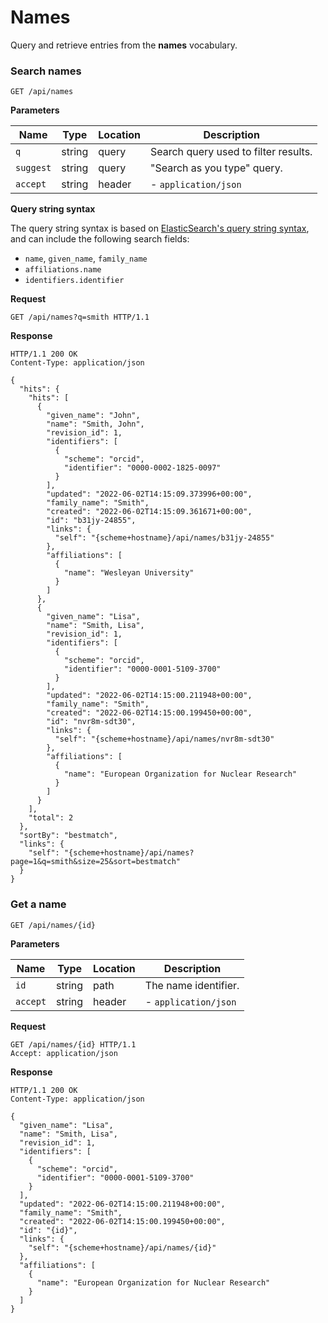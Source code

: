 # Names

Query and retrieve entries from the **names** vocabulary.

### Search names

`GET /api/names`

**Parameters**

| Name     | Type   | Location | Description                          |
| -------- | ------ | -------- | ------------------------------------ |
| `q`      | string | query    | Search query used to filter results. |
| `suggest` | string | query   | "Search as you type" query.          |
| `accept` | string | header   | - `application/json`                 |

**Query string syntax**

The query string syntax is based on [ElasticSearch's query string syntax](https://www.elastic.co/guide/en/elasticsearch/reference/current/query-dsl-query-string-query.html#query-string-syntax), and can include the following search fields:

- `name`, `given_name`, `family_name`
- `affiliations.name`
- `identifiers.identifier`

**Request**

```http
GET /api/names?q=smith HTTP/1.1
```

**Response**

```http
HTTP/1.1 200 OK
Content-Type: application/json

{
  "hits": {
    "hits": [
      {
        "given_name": "John",
        "name": "Smith, John",
        "revision_id": 1,
        "identifiers": [
          {
            "scheme": "orcid",
            "identifier": "0000-0002-1825-0097"
          }
        ],
        "updated": "2022-06-02T14:15:09.373996+00:00",
        "family_name": "Smith",
        "created": "2022-06-02T14:15:09.361671+00:00",
        "id": "b31jy-24855",
        "links": {
          "self": "{scheme+hostname}/api/names/b31jy-24855"
        },
        "affiliations": [
          {
            "name": "Wesleyan University"
          }
        ]
      },
      {
        "given_name": "Lisa",
        "name": "Smith, Lisa",
        "revision_id": 1,
        "identifiers": [
          {
            "scheme": "orcid",
            "identifier": "0000-0001-5109-3700"
          }
        ],
        "updated": "2022-06-02T14:15:00.211948+00:00",
        "family_name": "Smith",
        "created": "2022-06-02T14:15:00.199450+00:00",
        "id": "nvr8m-sdt30",
        "links": {
          "self": "{scheme+hostname}/api/names/nvr8m-sdt30"
        },
        "affiliations": [
          {
            "name": "European Organization for Nuclear Research"
          }
        ]
      }
    ],
    "total": 2
  },
  "sortBy": "bestmatch",
  "links": {
    "self": "{scheme+hostname}/api/names?page=1&q=smith&size=25&sort=bestmatch"
  }
}
```

### Get a name

`GET /api/names/{id}`

**Parameters**

| Name     | Type   | Location | Description          |
| -------- | ------ | -------- | -------------------- |
| `id`     | string | path     | The name identifier. |
| `accept` | string | header   | - `application/json` |

**Request**

```http
GET /api/names/{id} HTTP/1.1
Accept: application/json
```

**Response**

```http
HTTP/1.1 200 OK
Content-Type: application/json

{
  "given_name": "Lisa",
  "name": "Smith, Lisa",
  "revision_id": 1,
  "identifiers": [
    {
      "scheme": "orcid",
      "identifier": "0000-0001-5109-3700"
    }
  ],
  "updated": "2022-06-02T14:15:00.211948+00:00",
  "family_name": "Smith",
  "created": "2022-06-02T14:15:00.199450+00:00",
  "id": "{id}",
  "links": {
    "self": "{scheme+hostname}/api/names/{id}"
  },
  "affiliations": [
    {
      "name": "European Organization for Nuclear Research"
    }
  ]
}
```
